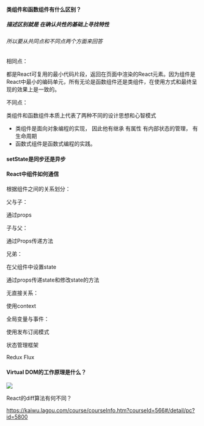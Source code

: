 #### 类组件和函数组件有什么区别？

##### 描述区别就是 在确认共性的基础上寻找特性

###### 所以要从共同点和不同点两个方面来回答

相同点：

都是React可复用的最小代码片段，返回在页面中渲染的React元素。因为组件是React中最小的编码单元，所有无论是函数组件还是类组件，在使用方式和最终呈现的效果上是一致的。

不同点：

类组件和函数组件本质上代表了两种不同的设计思想和心智模式

- 类组件是面向对象编程的实现， 因此他有继承 有属性 有内部状态的管理， 有生命周期
- 函数式组件是函数式编程的实践。





#### setState是同步还是异步



#### React中组件如何通信

根据组件之间的关系划分：

父与子：

通过props



子与父：

通过Props传递方法



兄弟：

在父组件中设置state

通过props传递state和修改state的方法



无直接关系：

使用context



全局变量与事件：

使用发布订阅模式



状态管理框架

Redux Flux



#### Virtual DOM的工作原理是什么？

![](E:\NodeJS-Study\笔记\React\虚拟DOM的工作原理.png)



React的diff算法有何不同？

https://kaiwu.lagou.com/course/courseInfo.htm?courseId=566#/detail/pc?id=5800
